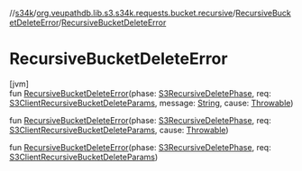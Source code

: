 //[s34k](../../../index.md)/[org.veupathdb.lib.s3.s34k.requests.bucket.recursive](../index.md)/[RecursiveBucketDeleteError](index.md)/[RecursiveBucketDeleteError](-recursive-bucket-delete-error.md)

# RecursiveBucketDeleteError

[jvm]\
fun [RecursiveBucketDeleteError](-recursive-bucket-delete-error.md)(phase: [S3RecursiveDeletePhase](../-s3-recursive-delete-phase/index.md), req: [S3ClientRecursiveBucketDeleteParams](../-s3-client-recursive-bucket-delete-params/index.md), message: [String](https://kotlinlang.org/api/latest/jvm/stdlib/kotlin/-string/index.html), cause: [Throwable](https://kotlinlang.org/api/latest/jvm/stdlib/kotlin/-throwable/index.html))

fun [RecursiveBucketDeleteError](-recursive-bucket-delete-error.md)(phase: [S3RecursiveDeletePhase](../-s3-recursive-delete-phase/index.md), req: [S3ClientRecursiveBucketDeleteParams](../-s3-client-recursive-bucket-delete-params/index.md), cause: [Throwable](https://kotlinlang.org/api/latest/jvm/stdlib/kotlin/-throwable/index.html))

fun [RecursiveBucketDeleteError](-recursive-bucket-delete-error.md)(phase: [S3RecursiveDeletePhase](../-s3-recursive-delete-phase/index.md), req: [S3ClientRecursiveBucketDeleteParams](../-s3-client-recursive-bucket-delete-params/index.md))
